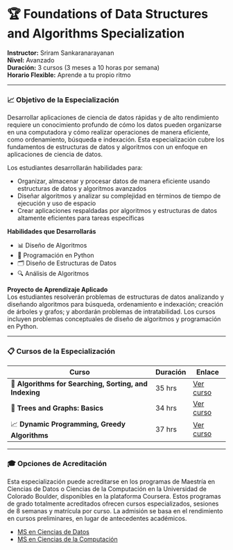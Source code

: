 # 🏆 Foundations of Data Structures and Algorithms Specialization

**Instructor:** Sriram Sankaranarayanan  
**Nivel:** Avanzado  
**Duración:** 3 cursos (3 meses a 10 horas por semana)  
**Horario Flexible:** Aprende a tu propio ritmo  

---

### 📈 Objetivo de la Especialización

Desarrollar aplicaciones de ciencia de datos rápidas y de alto rendimiento requiere un conocimiento profundo de cómo los datos pueden organizarse en una computadora y cómo realizar operaciones de manera eficiente, como ordenamiento, búsqueda e indexación. Esta especialización cubre los fundamentos de estructuras de datos y algoritmos con un enfoque en aplicaciones de ciencia de datos.

Los estudiantes desarrollarán habilidades para:

- Organizar, almacenar y procesar datos de manera eficiente usando estructuras de datos y algoritmos avanzados
- Diseñar algoritmos y analizar su complejidad en términos de tiempo de ejecución y uso de espacio
- Crear aplicaciones respaldadas por algoritmos y estructuras de datos altamente eficientes para tareas específicas

**Habilidades que Desarrollarás**

- 📊 Diseño de Algoritmos
- 🐍 Programación en Python
- 🗂️ Diseño de Estructuras de Datos
- 🔍 Análisis de Algoritmos

**Proyecto de Aprendizaje Aplicado**  
Los estudiantes resolverán problemas de estructuras de datos analizando y diseñando algoritmos para búsqueda, ordenamiento e indexación; creación de árboles y grafos; y abordarán problemas de intratabilidad. Los cursos incluyen problemas conceptuales de diseño de algoritmos y programación en Python.

---

### 📋 Cursos de la Especialización

| Curso                                                                                  | Duración | Enlace                                                                                         |
|----------------------------------------------------------------------------------------|----------|------------------------------------------------------------------------------------------------|
| 🧭 **Algorithms for Searching, Sorting, and Indexing**                                 | 35 hrs   | [Ver curso](./searching_sorting_indexing)          |
| 🌳 **Trees and Graphs: Basics**                                                        | 34 hrs   | [Ver curso](./Trees_and_Graphs)                                   |
| 📈 **Dynamic Programming, Greedy Algorithms**                                          | 37 hrs   | [Ver curso](./Dynamic_Programming)              |

---

### 🎓 Opciones de Acreditación

Esta especialización puede acreditarse en los programas de Maestría en Ciencias de Datos o Ciencias de la Computación en la Universidad de Colorado Boulder, disponibles en la plataforma Coursera. Estos programas de grado totalmente acreditados ofrecen cursos especializados, sesiones de 8 semanas y matrícula por curso. La admisión se basa en el rendimiento en cursos preliminares, en lugar de antecedentes académicos.

- [MS en Ciencias de Datos](https://www.coursera.org/degrees/master-of-science-data-science-boulder)
- [MS en Ciencias de la Computación](https://coursera.org/degrees/ms-computer-science-boulder)


